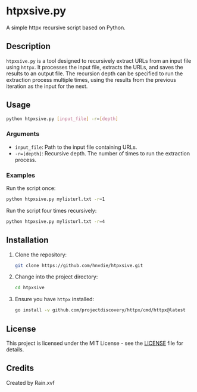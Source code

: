 # htpxsive.py

A simple httpx recursive script based on Python.

## Description

`htpxsive.py` is a tool designed to recursively extract URLs from an input file using `httpx`. It processes the input file, extracts the URLs, and saves the results to an output file. The recursion depth can be specified to run the extraction process multiple times, using the results from the previous iteration as the input for the next.

## Usage

```bash
python htpxsive.py [input_file] -r=[depth]
```

### Arguments

- `input_file`: Path to the input file containing URLs.
- `-r=[depth]`: Recursive depth. The number of times to run the extraction process.

### Examples

Run the script once:
```bash
python htpxsive.py mylisturl.txt -r=1
```

Run the script four times recursively:
```bash
python htpxsive.py mylisturl.txt -r=4
```

## Installation

1. Clone the repository:
   ```bash
   git clone https://github.com/hnvdie/htpxsive.git
   ```
2. Change into the project directory:
   ```bash
   cd htpxsive
   ```
3. Ensure you have `httpx` installed:
   ```bash
   go install -v github.com/projectdiscovery/httpx/cmd/httpx@latest
   ```

## License

This project is licensed under the MIT License - see the [LICENSE](LICENSE) file for details.

## Credits

Created by Rain.xvf
